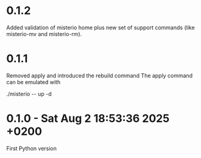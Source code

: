 # 0.1.2

Added validation of misterio home plus new set of support commands (like misterio-mv and misterio-rm).


# 0.1.1
Removed apply and introduced the rebuild command
The apply command can be emulated with 

./misterio -- up -d

# 0.1.0 - Sat Aug 2 18:53:36 2025 +0200
First Python version